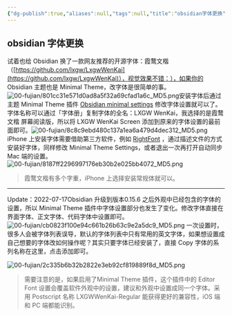 ```yaml
---
{"dg-publish":true,"aliases":null,"tags":null,"title":"obsidian字体更换","permalink":"/0801-xuexibiji/obsidian/obsidian其他教程/obsidian字体更换/","dgPassFrontmatter":true,"noteIcon":""}
---
```


## obsidian 字体更换

试着也给 Obsidian 换了一款网友推荐的开源字体：霞鹜文楷（[https://github.com/lxgw/LxgwWenKai](https://github.com/lxgw/LxgwWenKai)），视觉效果不错：），如果你的 Obsidian 主题也是 Minimal Theme，改字体是很简单的事。![00-fujian/801cc31e571d0ad8a5f32a69cfad1a6c_MD5.png](/img/user/00-fujian/801cc31e571d0ad8a5f32a69cfad1a6c_MD5.png)安装字体后通过主题 Minimal Theme 插件 [Obsidian minimal settings](https://github.com/kepano/obsidian-minimal-settings) 修改字体设置就可以了。字体名称可以通过「字体册」复制字体的全名：LXGW WenKai，我选择的是霞鹜文楷 屏幕阅读版，所以将 LXGW WenKai Screen 添加到原来的字体设置的最前面即可。![00-fujian/8c8c9ebd480c137a1ea6a479d4dec312_MD5.png](/img/user/00-fujian/8c8c9ebd480c137a1ea6a479d4dec312_MD5.png)iPhone 上安装字体需要借助第三方软件，例如 [RightFont](https://apps.apple.com/cn/app/rightfont-%E4%B8%93%E4%B8%9A%E5%AD%97%E4%BD%93%E5%AE%89%E8%A3%85%E5%BA%94%E7%94%A8/id1271732065) ，通过描述文件的方式安装好字体，同样修改 Minimal Theme Settings，或者退出一次再打开自动同步 Mac 端的设置。![00-fujian/8187ff2296997176eb30b2e025bb4072_MD5.png](/img/user/00-fujian/8187ff2296997176eb30b2e025bb4072_MD5.png)

> 霞鹜文楷有多个字重，iPhone 上选择安装常规体就可以。

---

Update：2022-07-17Obsidian 升级到版本0.15.6 之后外观中已经包含的字体的设置，所以 Minimal Theme 插件中字体设置部分也发生了变化。修改字体直接在界面字体、正文字体、代码字体中设置即可。![00-fujian/cb0823f100e94c661b26b63c9e2a5dc9_MD5.png](/img/user/00-fujian/cb0823f100e94c661b26b63c9e2a5dc9_MD5.png)
一次设置时，很多人会被字体列表误导，默认的字体列表中只有常用的英文字体，如果想设置成自己想要的字体改如何操作呢？其实只要字体已经安装了，直接 Copy 字体的系列名称在这里，点击添加即可。

![00-fujian/2c335b6b32b2822e3eb92cf819889f8d_MD5.png](/img/user/00-fujian/2c335b6b32b2822e3eb92cf819889f8d_MD5.png)

> 需要注意的是，如果启用了Minimal Theme 插件，这个插件中的 Editor Font 设置会覆盖软件外观中的设置，建议和外观中设置成同一个字体。采用 Postscript 名称 LXGWWenKai-Regular 能获得更好的兼容性，iOS 端和 PC 端都能识别。